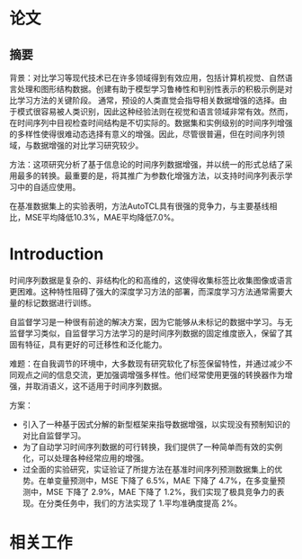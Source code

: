 # 论文

## 摘要

背景：对比学习等现代技术已在许多领域得到有效应用，包括计算机视觉、自然语言处理和图形结构数据。创建有助于模型学习鲁棒性和判别性表示的积极示例是对比学习方法的关键阶段。
通常，预设的人类直觉会指导相关数据增强的选择。由于模式很容易被人类识别，因此这种经验法则在视觉和语言领域非常有效。然而，在时间序列中目视检查时间结构是不切实际的。数据集和实例级别的时间序列增强的多样性使得很难动态选择有意义的增强。因此，尽管很普遍，但在时间序列领域，与数据增强的对比学习研究较少。

方法：这项研究分析了基于信息论的时间序列数据增强，并以统一的形式总结了采用最多的转换。最重要的是，将其推广为参数化增强方法，以支持时间序列表示学习中的自适应使用。

在基准数据集上的实验表明，方法AutoTCL具有很强的竞争力，与主要基线相比，MSE平均降低10.3%，MAE平均降低7.0%。

# Introduction

时间序列数据是复杂的、非结构化的和高维的，这使得收集标签比收集图像或语言更困难。这种特性阻碍了强大的深度学习方法的部署，而深度学习方法通常需要大量的标记数据进行训练。

自监督学习是一种很有前途的解决方案，因为它能够从未标记的数据中学习。与无监督学习类似，自监督学习方法学习的是时间序列数据的固定维度嵌入，保留了其固有特征，具有更好的可迁移性和泛化能力。

难题：在自我调节的环境中，大多数现有研究软化了标签保留特性，并通过减少不同观点之间的信息交流，更加强调增强多样性。他们经常使用更强的转换器作为增强，并取消语义，这不适用于时间序列数据。

方案：
- 引入了一种基于因式分解的新型框架来指导数据增强，以实现没有预制知识的对比自监督学习。
- 为了自动学习时间序列数据的可行转换，我们提供了一种简单而有效的实例化，可以处理各种经常应用的增强。
- 过全面的实验研究，实证验证了所提方法在基准时间序列预测数据集上的优势。在单变量预测中，MSE 下降了 6.5%，MAE 下降了 4.7%，在多变量预测中，MSE 下降了 2.9%，MAE 下降了 1.2%，我们实现了极具竞争力的表现。在分类任务中，我们的方法实现了 1.平均准确度提高 2%。

# 相关工作

## 
